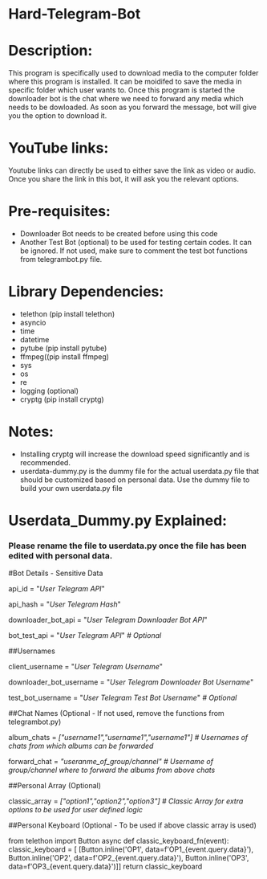 # Hard-Telegram-Bot

# Description:
This program is specifically used to download media to the computer folder where this program is installed. It can be moidifed to save the media in specific folder which user wants to.
Once this program is started the downloader bot is the chat where we need to forward any media which needs to be dowloaded. As soon as you forward the message, bot will give you the option to download it.

# YouTube links:
Youtube links can directly be used to either save the link as video or audio. Once you share the link in this bot, it will ask you the relevant options.

# Pre-requisites:
- Downloader Bot needs to be created before using this code
- Another Test Bot (optional) to be used for testing certain codes. It can be ignored. If not used, make sure to comment the test bot functions from telegrambot.py file.

# Library Dependencies: 
- telethon (pip install telethon)
- asyncio
- time
- datetime
- pytube (pip install pytube)
- ffmpeg((pip install ffmpeg)
- sys
- os
- re
- logging (optional)
- cryptg (pip install cryptg)

# Notes: 

- Installing cryptg will increase the download speed significantly and is recommended.
- userdata-dummy.py is the dummy file for the actual userdata.py file that should be customized based on personal data. Use the dummy file to build your own userdata.py file

# Userdata_Dummy.py Explained:

### Please rename the file to userdata.py once the file has been edited with personal data.

#Bot Details - Sensitive Data

api_id = "_User Telegram API_"

api_hash = "_User Telegram Hash_"

downloader_bot_api = "_User Telegram Downloader Bot API_" 

bot_test_api = "_User Telegram API_" _# Optional_

##Usernames

client_username = "_User Telegram Username_"

downloader_bot_username = "_User Telegram Downloader Bot Username_"

test_bot_username = "_User Telegram Test Bot Username_" _# Optional_

##Chat Names (Optional - If not used, remove the functions from telegrambot.py) 

album_chats = _["username1","username1","username1"]  # Usernames of chats from which albums can be forwarded_

forward_chat = _"useranme_of_group/channel"  # Username of group/channel where to forward the albums from above chats_


##Personal Array (Optional)

classic_array = _["option1","option2","option3"]  # Classic Array for extra options to be used for user defined logic_

##Personal Keyboard (Optional - To be used if above classic array is used)

from telethon import Button
async def classic_keyboard_fn(event):
    classic_keyboard = [
        [Button.inline('OP1', data=f'OP1_{event.query.data}'), Button.inline('OP2', data=f'OP2_{event.query.data}'),
         Button.inline('OP3', data=f'OP3_{event.query.data}')]]
    return classic_keyboard
    
   
